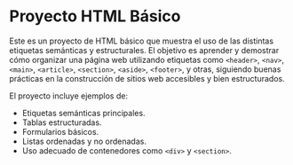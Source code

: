 # Proyecto HTML Básico

Este es un proyecto de HTML básico que muestra el uso de las distintas etiquetas semánticas y estructurales. El objetivo es aprender y demostrar cómo organizar una página web utilizando etiquetas como `<header>`, `<nav>`, `<main>`, `<article>`, `<section>`, `<aside>`, `<footer>`, y otras, siguiendo buenas prácticas en la construcción de sitios web accesibles y bien estructurados.

El proyecto incluye ejemplos de:

- Etiquetas semánticas principales.
- Tablas estructuradas.
- Formularios básicos.
- Listas ordenadas y no ordenadas.
- Uso adecuado de contenedores como `<div>` y `<section>`.
